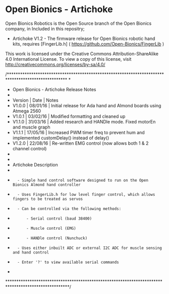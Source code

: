 # Open Bionics - Artichoke

Open Bionics Robotics is the Open Source branch of the Open Bionics company, in 
Included in this repositry;

- Artichoke V1.2 - The firmware release for Open Bionics robotic hand kits, requires [FingerLib.h] ( https://github.com/Open-Bionics/FingerLib )


This work is licensed under the Creative Commons Attribution-ShareAlike 4.0 International License.
To view a copy of this license, visit http://creativecommons.org/licenses/by-sa/4.0/




/***************************************************************************************************
*
*	Open Bionics - Artichoke Release Notes
*
*	Version	|	Date		|	Notes
*	V1.0.0	|	08/01/16	|	Initial release for Ada hand and Almond boards using Atmega 2560
*	V1.0.1	|	03/02/16	|	Modified formatting and cleaned up
*	V1.1.0	|	31/03/16	|	Added research and HANDle mode. Fixed motorEn and muscle graph
*	V1.1.1	|	17/05/16	|	Increased PWM timer freq to prevent hum and implemented customDelay() instead of delay()		
*	V1.2.0	|	22/08/16	|	Re-written EMG control (now allows both 1 & 2 channel control)
*
*
*	Artichoke Description
*
*		- Simple hand control software designed to run on the Open Bionics Almond hand controller
*		- Uses FingerLib.h for low level finger control, which allows fingers to be treated as servos
*		- Can be controlled via the following methods:
*			- Serial control (baud 38400)
*			- Muscle control (EMG)
*			- HANDle control (Nunchuck)
*		- Uses either inbuilt ADC or external I2C ADC for muscle sensing and hand control
*		- Enter '?' to view available serial commands
*
****************************************************************************************************/
